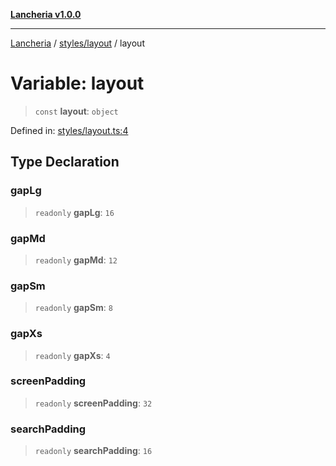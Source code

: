 [**Lancheria v1.0.0**](../../../README.md)

***

[Lancheria](../../../README.md) / [styles/layout](../README.md) / layout

# Variable: layout

> `const` **layout**: `object`

Defined in: [styles/layout.ts:4](https://github.com/eudavidreis-odev/lancheria/blob/documentacao_inicial/styles/layout.ts#L4)

## Type Declaration

### gapLg

> `readonly` **gapLg**: `16`

### gapMd

> `readonly` **gapMd**: `12`

### gapSm

> `readonly` **gapSm**: `8`

### gapXs

> `readonly` **gapXs**: `4`

### screenPadding

> `readonly` **screenPadding**: `32`

### searchPadding

> `readonly` **searchPadding**: `16`

